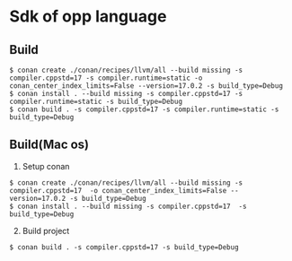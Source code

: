 # Sdk of opp language

## Build

```shell
$ conan create ./conan/recipes/llvm/all --build missing -s compiler.cppstd=17 -s compiler.runtime=static -o conan_center_index_limits=False --version=17.0.2 -s build_type=Debug
$ conan install . --build missing -s compiler.cppstd=17 -s compiler.runtime=static -s build_type=Debug
$ conan build . -s compiler.cppstd=17 -s compiler.runtime=static -s build_type=Debug
```
## Build(Mac os)

1. Setup conan
```shell
$ conan create ./conan/recipes/llvm/all --build missing -s compiler.cppstd=17  -o conan_center_index_limits=False --version=17.0.2 -s build_type=Debug
$ conan install . --build missing -s compiler.cppstd=17  -s build_type=Debug
```
2. Build project
```shell
$ conan build . -s compiler.cppstd=17 -s build_type=Debug
```
